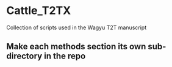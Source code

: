 # Cattle_T2TX
Collection of scripts used in the Wagyu T2T manuscript

## Make each methods section its own sub-directory in the repo
